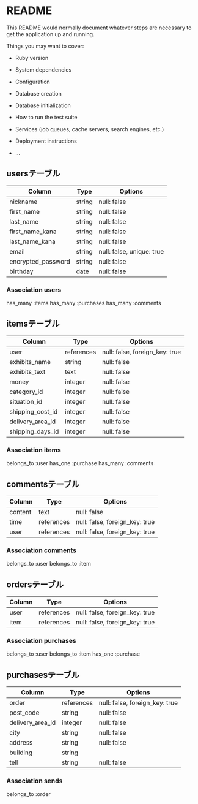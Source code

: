 # README

This README would normally document whatever steps are necessary to get the
application up and running.

Things you may want to cover:

* Ruby version

* System dependencies

* Configuration

* Database creation

* Database initialization

* How to run the test suite

* Services (job queues, cache servers, search engines, etc.)

* Deployment instructions

* ...

## usersテーブル
| Column                | Type      | Options                   |
| --------------------- | --------- | ------------------------- |
| nickname              | string    | null: false               |
| first_name            | string    | null: false               |
| last_name             | string    | null: false               |
| first_name_kana       | string    | null: false               |
| last_name_kana        | string    | null: false               |
| email                 | string    | null: false, unique: true |
| encrypted_password    | string    | null: false               |
| birthday              | date      | null: false               |
### Association users
has_many :items
has_many :purchases
has_many :comments

## itemsテーブル
| Column             | Type          | Options                        |
| ------------------ | ------------- | ------------------------------ |
| user               | references    | null: false, foreign_key: true |
| exhibits_name      | string        | null: false                    |
| exhibits_text      | text          | null: false                    |
| money              | integer       | null: false                    |
| category_id        | integer       | null: false                    |
| situation_id       | integer       | null: false                    |
| shipping_cost_id   | integer       | null: false                    |
| delivery_area_id   | integer       | null: false                    |
| shipping_days_id   | integer       | null: false                    |
### Association items
belongs_to :user
has_one :purchase
has_many :comments


## commentsテーブル
| Column             | Type       | Options                        |
| ------------------ | ---------- | ------------------------------ |
| content            | text       | null: false                    |
| time               | references | null: false, foreign_key: true |
| user               | references | null: false, foreign_key: true |
### Association comments
belongs_to :user
belongs_to :item


## ordersテーブル
| Column             | Type       | Options                        |
| ------------------ | ---------- | ------------------------------ |
| user               | references | null: false, foreign_key: true |
| item               | references | null: false, foreign_key: true |
### Association purchases
belongs_to :user
belongs_to :item
has_one :purchase


## purchasesテーブル
| Column                | Type       | Options                        |
| --------------------- | ---------- | ------------------------------ |
| order                 | references | null: false, foreign_key: true |
| post_code             | string     | null: false                    |
| delivery_area_id      | integer    | null: false                    |
| city                  | string     | null: false                    |
| address               | string     | null: false                    |
| building              | string     |                                |
| tell                  | string     | null: false                    |
### Association sends
belongs_to :order